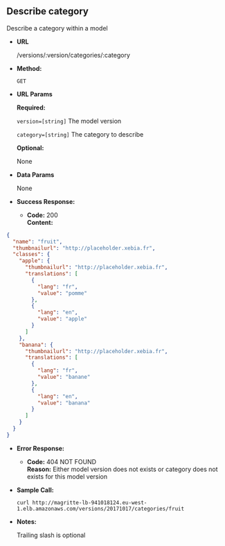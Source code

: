 **Describe category**
----
  Describe a category within a model

* **URL**

  /versions/:version/categories/:category

* **Method:**

  `GET`

*  **URL Params**

   **Required:**

   `version=[string]` The model version

   `category=[string]` The category to describe

   **Optional:**

   None

* **Data Params**

  None

* **Success Response:**

  * **Code:** 200 <br />
    **Content:**
```json
{
  "name": "fruit",
  "thumbnailurl": "http://placeholder.xebia.fr",
  "classes": {
    "apple": {
      "thumbnailurl": "http://placeholder.xebia.fr",
      "translations": [
        {
          "lang": "fr",
          "value": "pomme"
        },
        {
          "lang": "en",
          "value": "apple"
        }
      ]
    },
    "banana": {
      "thumbnailurl": "http://placeholder.xebia.fr",
      "translations": [
        {
          "lang": "fr",
          "value": "banane"
        },
        {
          "lang": "en",
          "value": "banana"
        }
      ]
    }
  }
}
```


* **Error Response:**

  * **Code:** 404 NOT FOUND <br />
    **Reason:** Either model version does not exists or category does not
    exists for this model version

* **Sample Call:**

  `curl http://magritte-lb-941018124.eu-west-1.elb.amazonaws.com/versions/20171017/categories/fruit`

* **Notes:**

  Trailing slash is optional